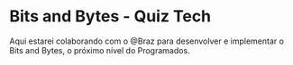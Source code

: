 # Bits and Bytes - Quiz Tech

Aqui estarei colaborando com o @Braz para desenvolver e implementar o Bits and Bytes, o próximo nível do Programados.
